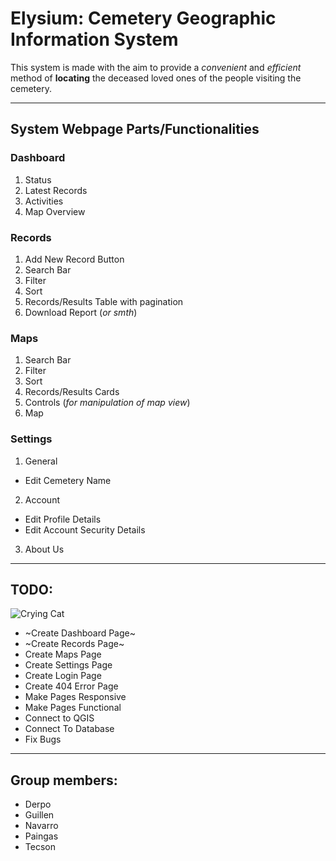 # Elysium: Cemetery Geographic Information System
This system is made with the aim to provide a *convenient* and *efficient* method of **locating** the deceased loved ones of the people visiting the cemetery. 

---

## System Webpage Parts/Functionalities
### Dashboard

1. Status
2. Latest Records
3. Activities
4. Map Overview

### Records

1. Add New Record Button
2. Search Bar
3. Filter
4. Sort
5. Records/Results Table with pagination
6. Download Report (*or smth*)

### Maps

1. Search Bar
2. Filter
3. Sort
4. Records/Results Cards
5. Controls (*for manipulation of map view*)
6. Map

### Settings

1. General
*   Edit Cemetery Name
2. Account
* Edit Profile Details
* Edit Account Security Details
3. About Us

---

## TODO:

![Crying Cat](https://i.kym-cdn.com/entries/icons/mobile/000/026/489/crying.jpg)

- ~Create Dashboard Page~
-  ~Create Records Page~
- Create Maps Page
- Create Settings Page
- Create Login Page
- Create 404 Error Page
- Make Pages Responsive
- Make Pages Functional
- Connect to QGIS
- Connect To Database
- Fix Bugs

---

## Group members:
* Derpo 
* Guillen
* Navarro
* Paingas
* Tecson

